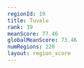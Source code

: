 ```yaml
---
regionId: 19
title: Tuvalu
rank: 39
meanScore: 77.46
globalMeanScore: 73.46
numRegions: 220
layout: region_score
---
```

